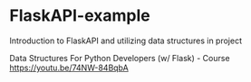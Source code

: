 # FlaskAPI-example
Introduction to FlaskAPI and utilizing data structures in project

Data Structures For Python Developers (w/ Flask) - Course
https://youtu.be/74NW-84BqbA